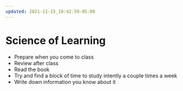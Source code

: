 ```yaml
---
updated: 2021-11-15_10:42:59-05:00
---
```

# Science of Learning
* Prepare when you come to class
* Review after class
* Read the book
* Try and find a block of time to study intently a couple times a week
* Write down information you know about it 